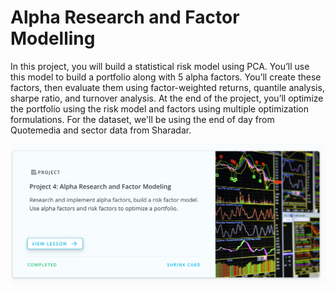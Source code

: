 # Alpha Research and Factor Modelling

In this project, you will build a statistical risk model using PCA. 
You’ll use this model to build a portfolio along with 5 alpha factors. You’ll create these factors, then evaluate them 
using factor-weighted returns, quantile analysis, sharpe ratio, and turnover analysis. 
At the end of the project, you’ll optimize the portfolio using the risk model and factors 
using multiple optimization formulations. 
For the dataset, we'll be using the end of day from Quotemedia and sector data from Sharadar.

![img](p4.png)
